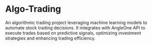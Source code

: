# Algo-Trading
An algorithmic trading project leveraging machine learning models to automate stock trading decisions. It integrates with AngleOne API to execute trades based on predictive signals, optimizing investment strategies and enhancing trading efficiency.

